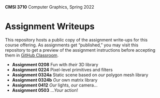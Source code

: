 **CMSI 3710** Computer Graphics, Spring 2022

# Assignment Writeups
This repository hosts a public copy of the assignment write-ups for this course offering. As assignments get “published,” you may visit this repository to get a preview of the assignment instructions before accepting them in [GitHub Classroom](https://classroom.github.com).

- **Assignment 0208** Fun with _their_ 3D library
- **Assignment 0224** Pixel-level primitives and filters
- **Assignment 0324a** Static scene based on _our_ polygon mesh library
- **Assignment 0324b** _Our_ own matrix library
- **Assignment 0412** _Our_ lights, _our_ camera…
- **Assignment 0503** …_Your_ action!
